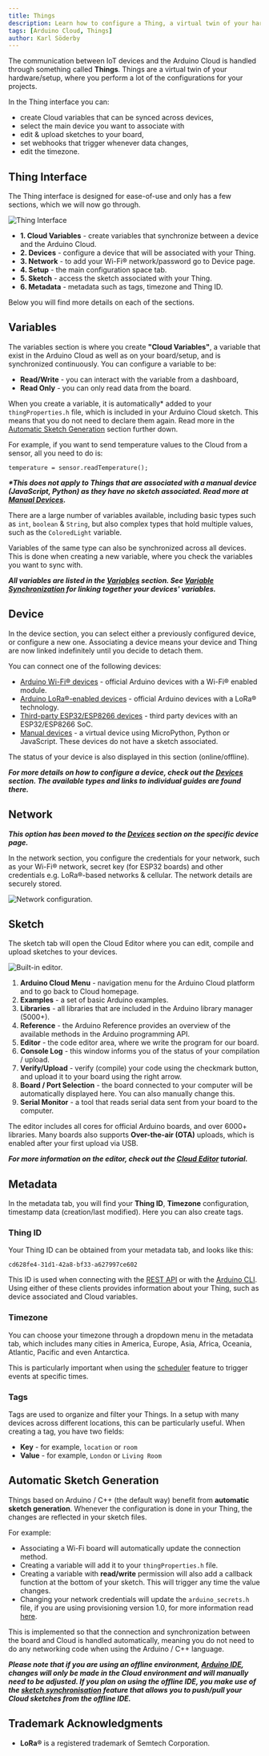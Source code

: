 ```yaml
---
title: Things
description: Learn how to configure a Thing, a virtual twin of your hardware device.
tags: [Arduino Cloud, Things]
author: Karl Söderby
---
```


The communication between IoT devices and the Arduino Cloud is handled through something called **Things**. Things are a virtual twin of your hardware/setup, where you perform a lot of the configurations for your projects. 

In the Thing interface you can:
- create Cloud variables that can be synced across devices,
- select the main device you want to associate with
- edit & upload sketches to your board,
- set webhooks that trigger whenever data changes,
- edit the timezone.

## Thing Interface

The Thing interface is designed for ease-of-use and only has a few sections, which we will now go through.

![Thing Interface](assets/thing-interface.png)

- **1. Cloud Variables** - create variables that synchronize between a device and the Arduino Cloud.
- **2. Devices** - configure a device that will be associated with your Thing.
- **3. Network** - to add your Wi-Fi® network/password go to Device page.
- **4. Setup** - the main configuration space tab.
- **5. Sketch** - access the sketch associated with your Thing.
- **6. Metadata** - metadata such as tags, timezone and Thing ID.

Below you will find more details on each of the sections.

## Variables

The variables section is where you create **"Cloud Variables"**, a variable that exist in the Arduino Cloud as well as on your board/setup, and is synchronized continuously. You can configure a variable to be:
- **Read/Write** - you can interact with the variable from a dashboard,
- **Read Only** - you can only read data from the board.

When you create a variable, it is automatically\* added to your `thingProperties.h` file, which is included in your Arduino Cloud sketch. This means that you do not need to declare them again. Read more in the [Automatic Sketch Generation](#automatic-sketch-generation) section further down.

For example, if you want to send temperature values to the Cloud from a sensor, all you need to do is:

```arduino
temperature = sensor.readTemperature();
```

***\*This does not apply to Things that are associated with a manual device (JavaScript, Python) as they have no sketch associated. Read more at [Manual Devices](/arduino-cloud/hardware/devices#manual-devices).***

There are a large number of variables available, including basic types such as `int`, `boolean` & `String`, but also complex types that hold multiple values, such as the `ColoredLight` variable. 

Variables of the same type can also be synchronized across all devices. This is done when creating a new variable, where you check the variables you want to sync with. 

***All variables are listed in the [Variables](/arduino-cloud/cloud-interface/variables) section. See [Variable Synchronization](/arduino-cloud/cloud-interface/variables#variable-synchronisation) for linking together your devices' variables.***

## Device

In the device section, you can select either a previously configured device, or configure a new one. Associating a device means your device and Thing are now linked indefinitely until you decide to detach them.

You can connect one of the following devices:
- [Arduino Wi-Fi® devices](/arduino-cloud/hardware/wifi) - official Arduino devices with a Wi-Fi® enabled module.
- [Arduino LoRa®-enabled devices](/arduino-cloud/hardware/lora) - official Arduino devices with a LoRa® technology.
- [Third-party ESP32/ESP8266 devices](/arduino-cloud/hardware/wifi) - third party devices with an ESP32/ESP8266 SoC.
- [Manual devices](/arduino-cloud/hardware/devices#manual-devices) - a virtual device using MicroPython, Python or JavaScript. These devices do not have a sketch associated.

The status of your device is also displayed in this section (online/offline).

***For more details on how to configure a device, check out the [Devices](/arduino-cloud/hardware/devices) section. The available types and links to individual guides are found there.***

## Network

***This option has been moved to the [Devices](/arduino-cloud/hardware/devices) section on the specific device page.***

In the network section, you configure the credentials for your network, such as your Wi-Fi® network, secret key (for ESP32 boards) and other credentials e.g. LoRa®-based networks & cellular. The network details are securely stored.

![Network configuration.](assets/network-creds.png)

## Sketch

The sketch tab will open the Cloud Editor where you can edit, compile and upload sketches to your devices.

![Built-in editor.](assets/built-in-editor.png)

1. **Arduino Cloud Menu** - navigation menu for the Arduino Cloud platform and to go back to Cloud homepage.
2. **Examples** - a set of basic Arduino examples.
3. **Libraries** - all libraries that are included in the Arduino library manager (5000+).
4. **Reference** - the Arduino Reference provides an overview of the available methods in the Arduino programming API.
5. **Editor** - the code editor area, where we write the program for our board.
6. **Console Log** - this window informs you of the status of your compilation / upload. 
7. **Verify/Upload** - verify (compile) your code using the checkmark button, and upload it to your board using the right arrow. 
8. **Board / Port Selection** - the board connected to your computer will be automatically displayed here. You can also manually change this.
9. **Serial Monitor** - a tool that reads serial data sent from your board to the computer. 

The editor includes all cores for official Arduino boards, and over 6000+ libraries. Many boards also supports **Over-the-air (OTA)** uploads, which is enabled after your first upload via USB.

***For more information on the editor, check out the [Cloud Editor](https://docs.arduino.cc/arduino-cloud/guides/editor/) tutorial.***

## Metadata

In the metadata tab, you will find your **Thing ID**, **Timezone** configuration, timestamp data (creation/last modified). Here you can also create tags.

### Thing ID

Your Thing ID can be obtained from your metadata tab, and looks like this:

```
cd628fe4-31d1-42a8-bf33-a627997ce602
```

This ID is used when connecting with the [REST API](/arduino-cloud/api/arduino-iot-api) or with the [Arduino CLI](/arduino-cloud/arduino-cloud-cli/getting-started). Using either of these clients provides information about your Thing, such as device associated and Cloud variables.

### Timezone

You can choose your timezone through a dropdown menu in the metadata tab, which includes many cities in America, Europe, Asia, Africa, Oceania, Atlantic, Pacific and even Antarctica.

This is particularly important when using the [scheduler](/arduino-cloud/features/cloud-scheduler) feature to trigger events at specific times.

### Tags

Tags are used to organize and filter your Things. In a setup with many devices across different locations, this can be particularly useful. When creating a tag, you have two fields:
- **Key** - for example, `location` or `room`
- **Value** - for example, `London` or `Living Room`

## Automatic Sketch Generation

Things based on Arduino / C++ (the default way) benefit from **automatic sketch generation**. Whenever the configuration is done in your Thing, the changes are reflected in your sketch files.

For example:
- Associating a Wi-Fi board will automatically update the connection method.
- Creating a variable will add it to your `thingProperties.h` file.
- Creating a variable with **read/write** permission will also add a callback function at the bottom of your sketch. This will trigger any time the value changes.
- Changing your network credentials will update the `arduino_secrets.h` file, if you are using provisioning version 1.0, for more information read [here](https://docs.arduino.cc/arduino-cloud/hardware/device-provisioning/).

This is implemented so that the connection and synchronization between the board and Cloud is handled automatically, meaning you do not need to do any networking code when using the Arduino / C++ language.

***Please note that if you are using an offline environment, [Arduino IDE](/software/ide-v2), changes will only be made in the Cloud environment and will manually need to be adjusted. If you plan on using the offline IDE, you make use of the [sketch synchronisation](/software/ide-v2/tutorials/ide-v2-cloud-sketch-sync) feature that allows you to push/pull your Cloud sketches from the offline IDE.***

## Trademark Acknowledgments

- **LoRa®** is a registered trademark of Semtech Corporation.
